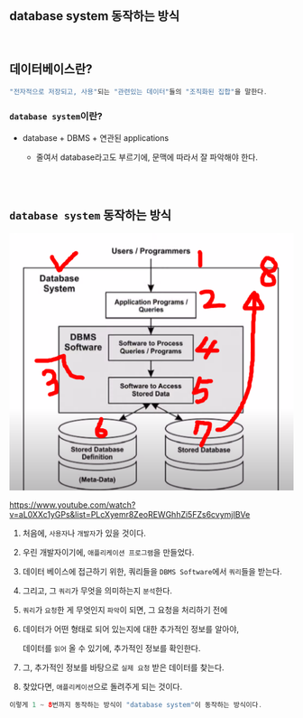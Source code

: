 ## database system 동작하는 방식

<br/>

## 데이터베이스란?

```java
"전자적으로 저장되고, 사용"되는 "관련있는 데이터"들의 "조직화된 집합"을 말한다.
```

### `database system`이란?

- database + DBMS + 연관된 applications

    - 줄여서 database라고도 부르기에, 문맥에 따라서 잘 파악해야 한다.

<br/><br/>

## `database system` 동작하는 방식

![이미지](/programming/img/입문417.PNG)

https://www.youtube.com/watch?v=aL0XXc1yGPs&list=PLcXyemr8ZeoREWGhhZi5FZs6cvymjIBVe

1. 처음에, `사용자`나 `개발자`가 있을 것이다.

2. 우린 개발자이기에, `애플리케이션 프로그램`을 만들었다.

3. 데이터 베이스에 접근하기 위한, 쿼리들을 `DBMS Software`에서 `쿼리`들을 받는다.

4. 그리고, 그 `쿼리`가 무엇을 의미하는지 `분석`한다.

5. `쿼리`가 `요청`한 게 무엇인지 `파악`이 되면, 그 요청을 처리하기 전에

6. 데이터가 어떤 형태로 되어 있는지에 대한 추가적인 정보를 알아야, 
    
    데이터를 `읽어` 올 수 있기에, 추가적인 정보를 확인한다.
    
7. 그, 추가적인 정보를 바탕으로 `실제 요청` 받은 데이터를 찾는다.
8. 찾았다면, `애플리케이션`으로 돌려주게 되는 것이다.

```java
이렇게 1 ~ 8번까지 동작하는 방식이 "database system"이 동작하는 방식이다.
```